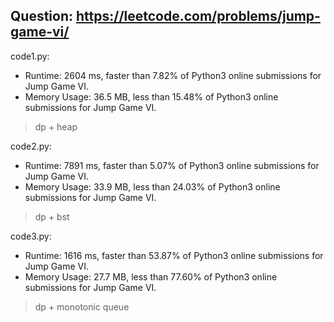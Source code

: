 ## Question: https://leetcode.com/problems/jump-game-vi/

code1.py:
* Runtime: 2604 ms, faster than 7.82% of Python3 online submissions for Jump Game VI.
* Memory Usage: 36.5 MB, less than 15.48% of Python3 online submissions for Jump Game VI.
> dp + heap

code2.py:
* Runtime: 7891 ms, faster than 5.07% of Python3 online submissions for Jump Game VI.
* Memory Usage: 33.9 MB, less than 24.03% of Python3 online submissions for Jump Game VI.
> dp + bst

code3.py:
* Runtime: 1616 ms, faster than 53.87% of Python3 online submissions for Jump Game VI.
* Memory Usage: 27.7 MB, less than 77.60% of Python3 online submissions for Jump Game VI.
> dp + monotonic queue
